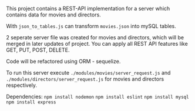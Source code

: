 This project contains a REST-API implementation for a server which contains data for movies and directors.

With ```json_to_tables.js``` can transform ```movies.json``` into mySQL tables.

2 seperate server file was created for movies and directors, which will be merged in later updates of project.
You can apply all REST API features like GET, PUT, POST, DELETE.

Code will be refactored using ORM - sequelize.

To run this server execute ```./modules/movies/server_request.js``` and ```./modules/directors/server_request.js``` for movies and directors respectively.

Dependencies:
```npm install nodemon```
```npm install eslint```
```npm install mysql```
```npm install express```


